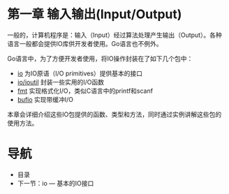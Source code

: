 # 第一章 输入输出(Input/Output) #

一般的，计算机程序是：输入（Input）经过算法处理产生输出（Output）。各种语言一般都会提供IO库供开发者使用。Go语言也不例外。

Go语言中，为了方便开发者使用，将IO操作封装在了如下几个包中：

- [io](http://golang.org/pkg/io/) 为IO原语（I/O primitives）提供基本的接口
- [io/ioutil](http://golang.org/pkg/io/ioutil/) 封装一些实用的I/O函数
- [fmt](http://golang.org/pkg/fmt/) 实现格式化I/O，类似C语言中的printf和scanf
- [bufio](http://golang.org/pkg/bufio/) 实现带缓冲I/O

本章会详细介绍这些IO包提供的函数、类型和方法，同时通过实例讲解这些包的使用方法。

# 导航 #

- 目录
- 下一节：io — 基本的IO接口